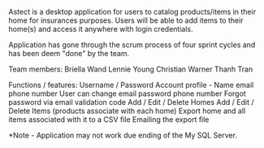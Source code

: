 Astect is a desktop application for users to catalog products/items in their home for insurances purposes.
Users will be able to add items to their home(s) and access it anywhere with login credentials.

Application has gone through the scrum process of four sprint cycles and has been deem "done" by the team.

Team members:
Briella Wand
Lennie Young
Christian Warner
Thanh Tran

Functions / features:
Username / Password
Account profile - Name email phone number
User can change email password phone number
Forgot password via email validation code
Add / Edit / Delete Homes
Add / Edit / Delete Items (products associate with each home)
Export home and all items associated with it to a CSV file
Emailing the export file

*Note - Application may not work due ending of the My SQL Server.
